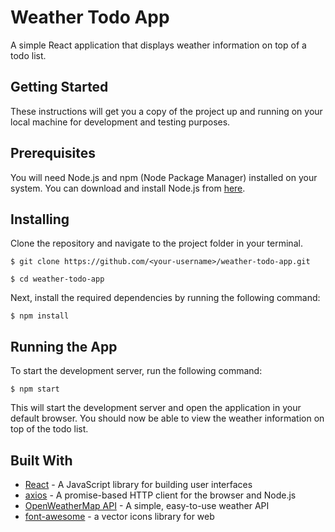 # Weather Todo App
A simple React application that displays weather information on top of a todo list.

## Getting Started
These instructions will get you a copy of the project up and running on your local machine for development and testing purposes.

## Prerequisites
You will need Node.js and npm (Node Package Manager) installed on your system. You can download and install Node.js from [here](https://nodejs.org/en/download/).

## Installing
Clone the repository and navigate to the project folder in your terminal.

``$ git clone https://github.com/<your-username>/weather-todo-app.git ``

``$ cd weather-todo-app ``

Next, install the required dependencies by running the following command:

`` $ npm install ``

## Running the App
To start the development server, run the following command:

``$ npm start``

This will start the development server and open the application in your default browser. You should now be able to view the weather information on top of the todo list.

## Built With
- [React](https://reactjs.org/) - A JavaScript library for building user interfaces
- [axios](https://axios-http.com/) - A promise-based HTTP client for the browser and Node.js
- [OpenWeatherMap API](https://openweathermap.org/api) - A simple, easy-to-use weather API
- [font-awesome](https://fontawesome.com/v5/docs/web/use-with/react) - a vector icons library for web
